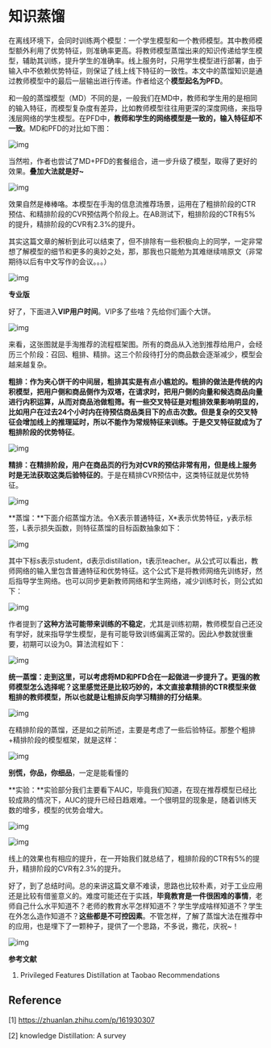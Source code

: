 # 知识蒸馏

在离线环境下，会同时训练两个模型：一个学生模型和一个教师模型。其中教师模型额外利用了优势特征，则准确率更高。将教师模型蒸馏出来的知识传递给学生模型，辅助其训练，提升学生的准确率。线上服务时，只用学生模型进行部署，由于输入中不依赖优势特征，则保证了线上线下特征的一致性。本文中的蒸馏知识是通过教师模型中的最后一层输出进行传递。作者给这个**模型起名为PFD**。

和一般的蒸馏模型（MD）不同的是，一般我们在MD中，教师和学生用的是相同的输入特征，而模型复杂度有差异，比如教师模型往往用更深的深度网络，来指导浅层网络的学生模型。在PFD中，**教师和学生的网络模型是一致的，输入特征却不一致**。MD和PFD的对比如下图：

![img](./assets/v2-540e1a5ccd4ba0b9b70d27bcc22ba428_720w.webp)

当然啦，作者也尝试了MD+PFD的套餐组合，进一步升级了模型，取得了更好的效果。**叠加大法就是好~**

![img](./assets/v2-5a25be2aeed1d041c0c7cb6ee8dfa5a7_720w.webp)

效果自然是棒棒咯。本模型在手淘的信息流推荐场景，运用在了粗排阶段的CTR预估、和精排阶段的CVR预估两个阶段上。在AB测试下，粗排阶段的CTR有5%的提升，精排阶段的CVR有2.3%的提升。

其实这篇文章的解析到此可以结束了，但不排除有一些积极向上的同学，一定非常想了解模型的细节和更多的奥妙之处，那，那我也只能勉为其难继续啃原文（非常期待以后有中文写作的会议。。。）

![img](./assets/v2-539814d660ab44c66c67fbab7ec2aefd_720w.webp)

**专业版**

好了，下面进入**VIP用户时间**。VIP多了些啥？先给你们画个大饼。

![img](./assets/v2-d5e8173dea7fa77ed8a6ae14d4b1fe3b_720w.webp)

来看，这张图就是手淘推荐的流程框架图。所有的商品从入池到推荐给用户，会经历三个阶段：召回、粗排、精排。这三个阶段待打分的商品数会逐渐减少，模型会越来越复杂。

**粗排：**作为夹心饼干的中间层，粗排其实是有点小尴尬的。粗排的做法是传统的内积模型，把用户侧和商品侧作为双塔，在请求时，把用户侧的向量和候选商品向量进行内积运算，从而对商品池做粗筛。有一些交叉特征是对粗排效果影响明显的，比如用户在过去24个小时内在待预估商品类目下的点击次数。但是复杂的交叉特征会增加线上的推理延时，所以不能作为常规特征来训练。于是**交叉特征就成为了粗排阶段的优势特征**。

![img](./assets/v2-2442bee4bddee3cc277e14d68ed98cdc_720w.webp)

**精排：**在精排阶段，用户在商品页的行为对CVR的预估非常有用，但是线上服务时**是无法获取这类后验特征的**。于是在精排CVR预估中，这类特征就是优势特征。

![img](./assets/v2-9b7bcca7e005a232d5b03ec4b8e3362a_720w.webp)

**蒸馏：**下面介绍蒸馏方法。令X表示普通特征，X*表示优势特征，y表示标签，L表示损失函数，则特征蒸馏的目标函数抽象如下：

![img](./assets/v2-e7dc6643793be26f8b6b764a7202be45_720w.webp)

其中下标s表示student，d表示distillation，t表示teacher。从公式可以看出，教师网络的输入里包含普通特征和优势特征。这个公式下是将教师网络先训练好，然后指导学生网络。也可以同步更新教师网络和学生网络，减少训练时长，则公式如下：

![img](./assets/v2-e2407f92cea9bc85b7f17b8a2421a154_720w.webp)

作者提到了**这种方法可能带来训练的不稳定**，尤其是训练初期，教师模型自己还没有学好，就来指导学生模型，是有可能导致训练偏离正常的。因此λ参数就很重要，初期可以设为0。算法流程如下：

![img](./assets/v2-7939bb0fb5c9573b77938b9978da6923_720w.webp)

**统一蒸馏：**走到这里，可以考虑将MD和PFD合在一起做进一步提升了。更强的教师模型怎么选择呢？这里感觉还是比较巧妙的，本文直接拿精排的CTR模型来做粗排的教师模型，所以**也就是让粗排反向学习精排的打分结果**。

![img](./assets/v2-241a112ee5e20b88eadd4ceaca7751f5_720w.webp)

在精排阶段的蒸馏，还是如之前所述，主要是考虑了一些后验特征。那整个粗排+精排阶段的模型框架，就是这样：

![img](./assets/v2-21047e5994b92ee374826d13c5ce7c6c_720w.webp)

**别慌，你品，你细品**，一定是能看懂的 

**实验：**实验部分我们主要看下AUC，毕竟我们知道，在现在推荐模型已经比较成熟的情况下，AUC的提升已经日趋艰难。一个很明显的现象是，随着训练天数的增多，模型的优势会增大。

![img](./assets/v2-91a6d12bfb5700b6fc1737e012150b00_720w.webp)

![img](./assets/v2-69b64139019f1d174db5637802289cab_720w.webp)

线上的效果也有相应的提升，在一开始我们就总结了，粗排阶段的CTR有5%的提升，精排阶段的CVR有2.3%的提升。

好了，到了总结时间。总的来讲这篇文章不难读，思路也比较朴素，对于工业应用还是比较有借鉴意义的。难度可能还在于实践，**毕竟教育是一件很困难的事情**，老师自己什么水平知道不？老师的教育水平怎样知道不？学生学成啥样知道不？学生在外怎么造作知道不？**这些都是不可控因素**。不管怎样，了解了蒸馏大法在推荐中的应用，也是埋下了一颗种子，提供了一个思路，不多说，撒花，庆祝~！

![img](./assets/v2-badd4fa1959d11361c9b31fd1d8a50a1_720w.webp)

**参考文献**

1. Privileged Features Distillation at Taobao Recommendations





## Reference

[1] https://zhuanlan.zhihu.com/p/161930307

[2] knowledge Distillation: A survey

